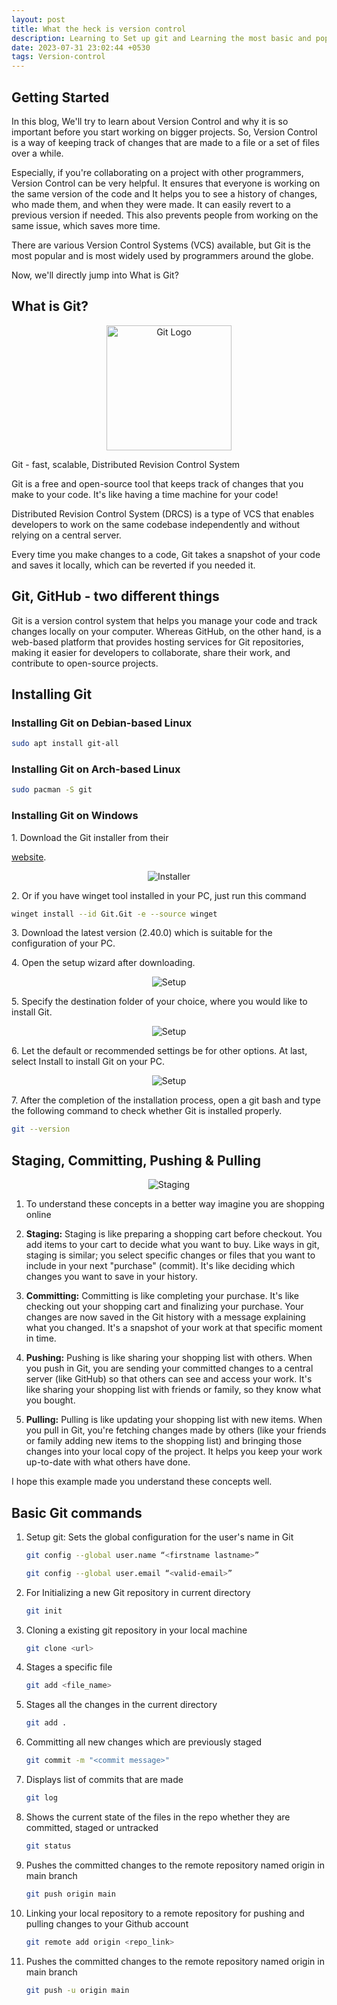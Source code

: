 ```yaml
---
layout: post
title: What the heck is version control
description: Learning to Set up git and Learning the most basic and popular commands that are used
date: 2023-07-31 23:02:44 +0530
tags: Version-control
---
```


## Getting Started

In this blog, We'll try to learn about Version Control and why it is so important before you start working on bigger projects. So, Version Control is a way of keeping track of changes that are made to a file or a set of files over a while.

Especially, if you're collaborating on a project with other programmers, Version Control can be very helpful. It ensures that everyone is working on the same version of the code and It helps you to see a history of changes, who made them, and when they were made. It can easily revert to a previous version if needed. This also prevents people from working on the same issue, which saves more time.

There are various Version Control Systems (VCS) available, but Git is the most popular and is most widely used by programmers around the globe.

Now, we'll directly jump into What is Git?

## What is Git?

<p align="center">
  <img src="/img/VersionControl/git_logo.png" alt="Git Logo" width="200">
</p>

Git - fast, scalable, Distributed Revision Control System

Git is a free and open-source tool that keeps track of changes that you make to your code. It's like having a time machine for your code!

Distributed Revision Control System (DRCS) is a type of VCS that enables developers to work on the same codebase independently and without relying on a central server.

Every time you make changes to a code, Git takes a snapshot of your code and saves it locally, which can be reverted if you needed it.

## Git, GitHub - two different things

Git is a version control system that helps you manage your code and track changes locally on your computer. Whereas GitHub, on the other hand, is a web-based platform that provides hosting services for Git repositories, making it easier for developers to collaborate, share their work, and contribute to open-source projects.

## Installing Git

### Installing Git on Debian-based Linux

```bash
sudo apt install git-all
```

### Installing Git on Arch-based Linux

```bash
sudo pacman -S git
```

### Installing Git on Windows

<p>1. Download the Git installer from their</p> <a href="https://git-scm.com/download/win">website</a>.


<p align="center">
  <img src="/img/VersionControl/installer.png" alt="Installer">
</p>

<p> 2. Or if you have winget tool installed in your PC, just run this command</p>

```bash
winget install --id Git.Git -e --source winget
```

<p>3. Download the latest version (2.40.0) which is suitable for the configuration of your PC.</p>

<p>4. Open the setup wizard after downloading.</p>

<p align="center">
  <img src="/img/VersionControl/setup.png" alt="Setup">
</p>

<p>5. Specify the destination folder of your choice, where you would like to install Git.</p>

<p align="center">
  <img src="/img/VersionControl/setup2.png" alt="Setup">
</p>

<p> 6. Let the default or recommended settings be for other options. At last, select Install to install Git on your PC.</p>

<p align="center">
  <img src="/img/VersionControl/setup3.png" alt="Setup">
</p>

<p> 7. After the completion of the installation process, open a git bash and type the following command to check whether Git is installed properly.</p>

```bash
git --version
```

## Staging, Committing, Pushing & Pulling

<p align="center">
  <img src="/img/VersionControl/Git_illustration.webp" alt="Staging">
</p>

1.  To understand these concepts in a better way imagine you are shopping online

2.  **Staging:** Staging is like preparing a shopping cart before checkout. You add items to your cart to decide what you want to buy. Like ways in git, staging is similar; you select specific changes or files that you want to include in your next "purchase" (commit). It's like deciding which changes you want to save in your history.

3.  **Committing:** Committing is like completing your purchase. It's like checking out your shopping cart and finalizing your purchase. Your changes are now saved in the Git history with a message explaining what you changed. It's a snapshot of your work at that specific moment in time.

4.  **Pushing:** Pushing is like sharing your shopping list with others. When you push in Git, you are sending your committed changes to a central server (like GitHub) so that others can see and access your work. It's like sharing your shopping list with friends or family, so they know what you bought.

5.  **Pulling:** Pulling is like updating your shopping list with new items. When you pull in Git, you're fetching changes made by others (like your friends or family adding new items to the shopping list) and bringing those changes into your local copy of the project. It helps you keep your work up-to-date with what others have done.

I hope this example made you understand these concepts well.

## Basic Git commands

1.  Setup git: Sets the global configuration for the user's name in Git
    ```bash
    git config --global user.name “<firstname lastname>”
    ```
    ```bash
    git config --global user.email “<valid-email>”
    ```
2.  For Initializing a new Git repository in current directory
    ```bash
    git init
    ```
3.  Cloning a existing git repository in your local machine
    ```bash
    git clone <url>
    ```
4.  Stages a specific file
    ```bash
    git add <file_name>
    ```
5.  Stages all the changes in the current directory
    ```bash
    git add .
    ```
6.  Committing all new changes which are previously staged

    ```bash
    git commit -m "<commit message>"
    ```

7.  Displays list of commits that are made
    ```bash
    git log
    ```
8.  Shows the current state of the files in the repo whether they are committed, staged or untracked

    ```bash
    git status
    ```

9.  Pushes the committed changes to the remote repository named origin in main branch

    ```bash
    git push origin main
    ```

10. Linking your local repository to a remote repository for pushing and pulling changes to your Github account

    ```bash
    git remote add origin <repo_link>
    ```

11. Pushes the committed changes to the remote repository named origin in main branch
    ```bash
    git push -u origin main
    ```
